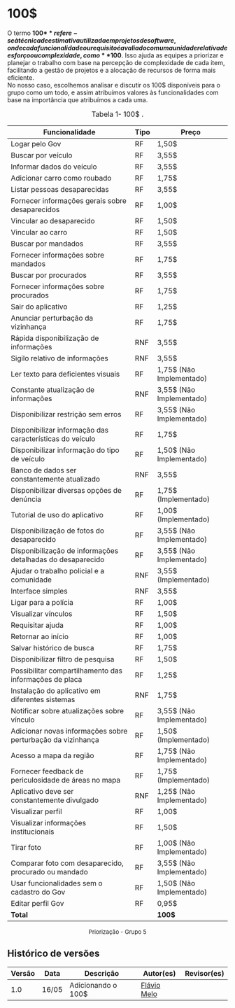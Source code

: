 # **100$**
O termo **100$** refere-se à técnica de estimativa utilizada em projetos de software, onde cada funcionalidade ou requisito é avaliado com uma unidade relativa de esforço ou complexidade, como **$100**. Isso ajuda as equipes a priorizar e planejar o trabalho com base na percepção de complexidade de cada item, facilitando a gestão de projetos e a alocação de recursos de forma mais eficiente.  
No nosso caso, escolhemos analisar e discutir os 100$ disponíveis para o grupo como um todo, e assim atribuímos valores às funcionalidades com base na importância que atribuímos a cada uma.

<font size="3"><p style="text-align: center">Tabela 1- 100$ .</p></font>

| Funcionalidade | Tipo | Preço |
| --------------------------- | ---- | ---------- |
| Logar pelo Gov | RF | 1,50$ |
| Buscar por veículo | RF | 3,55$ |
| Informar dados do veículo | RF | 3,55$ |
| Adicionar carro como roubado | RF | 1,75$ |
| Listar pessoas desaparecidas | RF | 3,55$ |
| Fornecer informações gerais sobre desaparecidos | RF | 1,00$ |
| Vincular ao desaparecido | RF | 1,50$ |
| Vincular ao carro | RF | 1,50$ |
| Buscar por mandados | RF | 3,55$ |
| Fornecer informações sobre mandados | RF | 1,75$ |
| Buscar por procurados | RF | 3,55$ |
| Fornecer informações sobre procurados | RF | 1,75$ |
| Sair do aplicativo | RF | 1,25$ |
| Anunciar perturbação da vizinhança | RF | 1,75$ |
| Rápida disponibilização de informações | RNF | 3,55$ |
| Sigilo relativo de informações | RNF | 3,55$ |
| Ler texto para deficientes visuais | RF | 1,75$ (Não Implementado) |
| Constante atualização de informações | RNF | 3,55$ (Não Implementado) |
| Disponibilizar restrição sem erros | RF | 3,55$ (Não Implementado) |
| Disponibilizar informação das características do veículo | RF | 1,75$ |
| Disponibilizar informação do tipo de veículo | RF | 1,50$ (Não Implementado) |
| Banco de dados ser constantemente atualizado | RNF | 3,55$ |
| Disponibilizar diversas opções de denúncia | RF | 1,75$ (Implementado) |
| Tutorial de uso do aplicativo | RF | 1,00$ (Implementado) |
| Disponibilização de fotos do desaparecido | RF | 3,55$ (Não Implementado) |
| Disponibilização de informações detalhadas do desaparecido | RF | 3,55$ (Não Implementado) |
| Ajudar o trabalho policial e a comunidade | RNF | 3,55$ (Implementado) |
| Interface simples | RNF | 3,55$ |
| Ligar para a polícia | RF | 1,00$ |
| Visualizar vínculos | RF | 1,50$ |
| Requisitar ajuda | RF | 1,00$ |
| Retornar ao início | RF | 1,00$ |
| Salvar histórico de busca | RF | 1,75$ |
| Disponibilizar filtro de pesquisa | RF | 1,50$ |
| Possibilitar compartilhamento das informações de placa | RF | 1,25$ |
| Instalação do aplicativo em diferentes sistemas | RNF | 1,75$ |
| Notificar sobre atualizações sobre vínculo | RF | 3,55$ (Não Implementado) |
| Adicionar novas informações sobre perturbação da vizinhança | RF | 1,50$ (Implementado) |
| Acesso a mapa da região | RF | 1,75$ (Não Implementado) |
| Fornecer feedback de periculosidade de áreas no mapa | RF | 1,75$ (Implementado) |
| Aplicativo deve ser constantemente divulgado | RNF | 1,25$ (Não Implementado) |
| Visualizar perfil | RF | 1,00$ |
| Visualizar informações institucionais | RF | 1,50$ |
| Tirar foto | RF | 1,00$ (Não Implementado) |
| Comparar foto com desaparecido, procurado ou mandado | RF | 3,55$ (Não Implementado) |
| Usar funcionalidades sem o cadastro do Gov | RF | 1,50$ (Não Implementado) |
| Editar perfil Gov | RF | 0,95$ |
| **Total** | | **100$** |

<font size="2"><p style="text-align: center">Priorização - Grupo 5 </p></font>


##  Histórico de versões

| Versão | Data   | Descrição | Autor(es) | Revisor(es)     |
| ------ | ---------- | ---------------- | ------------------ | ----------- |
| 1.0    | 16/05 |Adicionando o 100$ |[Flávio Melo](https://github.com/flavioovatsug)| | 